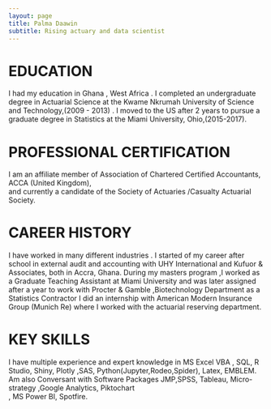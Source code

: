 ```yaml
---
layout: page
title: Palma Daawin
subtitle: Rising actuary and data scientist
---
```



# EDUCATION

 I had my education in Ghana , West Africa . I completed an undergraduate degree in  Actuarial Science at the 
 Kwame Nkrumah University of Science and Technology,(2009 - 2013) . I moved to the US after 2 years to pursue 
	a graduate degree in Statistics at the Miami University, Ohio,(2015-2017).

# PROFESSIONAL CERTIFICATION
 
I am an  affiliate member of Association of Chartered Certified Accountants, ACCA (United Kingdom),           	           
and currently a candidate of the Society of Actuaries /Casualty Actuarial Society.

# CAREER HISTORY

I have worked in many different industries . I started of my career after school in external audit and accounting with 
UHY International and  Kufuor & Associates, both in  Accra, Ghana. 
During my masters program ,I worked as a Graduate Teaching Assistant at  Miami University and was later assigned 
after a year to work with Procter & Gamble ,Biotechnology Department as a Statistics Contractor
I did an internship with  American Modern Insurance Group (Munich Re) where I worked with the actuarial reserving department.

# KEY SKILLS

I have multiple experience  and expert knowledge in  MS Excel VBA , SQL, R Studio, Shiny, Plotly 
,SAS, Python(Jupyter,Rodeo,Spider),  Latex, EMBLEM.
Am also Conversant with Software Packages JMP,SPSS, Tableau, Micro-strategy ,Google Analytics, Piktochart  
, MS Power BI, Spotfire.
